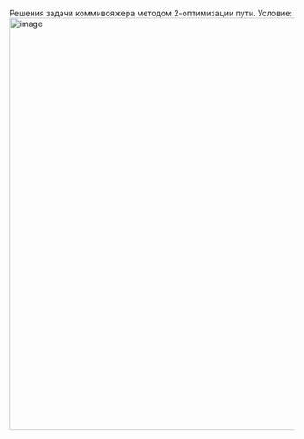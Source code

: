 Решения задачи коммивояжера методом 2-оптимизации пути.
Условие:
<img width="608" height="727" alt="image" src="https://github.com/user-attachments/assets/c57939ab-c536-4ab7-80b4-3839a945f29c" />
